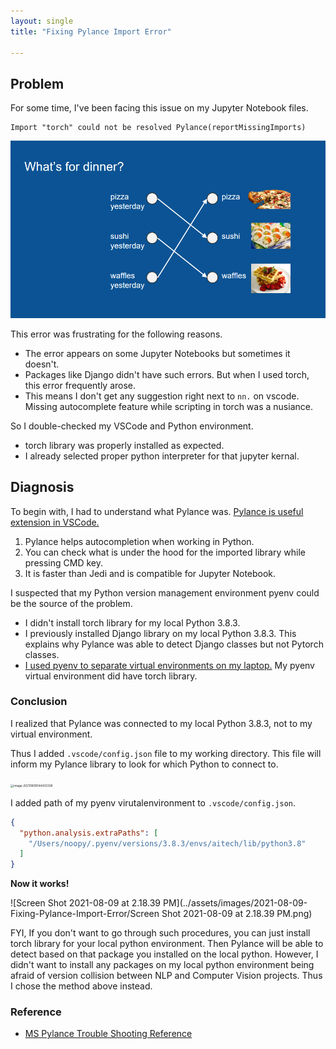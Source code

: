 ```yaml
---
layout: single
title: "Fixing Pylance Import Error"

---
```


## Problem

For some time, I've been facing this issue on my Jupyter Notebook files.

```
Import "torch" could not be resolved Pylance(reportMissingImports)
```

![image-20220924184100236](image/Fixing-Pylance-Import-Error/image-20220924184100236.png)

This error was frustrating for the following reasons.

- The error appears on some Jupyter Notebooks but sometimes it doesn't.
- Packages like Django didn't have such errors. But when I used torch, this error frequently arose.
- This means I don't get any suggestion right next to `nn.` on vscode. Missing autocomplete feature while scripting in torch was a nusiance.

So I double-checked my VSCode and Python environment.

- torch library was properly installed as expected.
- I already selected proper python interpreter for that jupyter kernal.

## Diagnosis

To begin with, I had to understand what Pylance was. [Pylance is useful extension in VSCode.](https://marketplace.visualstudio.com/items?itemName=ms-python.vscode-pylance)

1. Pylance helps autocompletion when working in Python.
2. You can check what is under the hood for the imported library while pressing CMD key.
3. It is faster than Jedi and is compatible for Jupyter Notebook.

I suspected that my Python version management environment pyenv could be the source of the problem.

- I didn't install torch library for my local Python 3.8.3. 
- I previously installed Django library on my local Python 3.8.3. This explains why Pylance was able to detect Django classes but not Pytorch classes.
- [I used pyenv to separate virtual environments on my laptop.](https://github.com/pyenv/pyenv) My pyenv virtual environment did have torch library.

### Conclusion

I realized that Pylance was connected to my local Python 3.8.3, not to my virtual environment. 

Thus I added `.vscode/config.json` file to my working directory. This file will inform my Pylance library to look for which Python to connect to. 

<img src="../assets/images/2021-08-09-Fixing-Pylance-Import-Error/image-20210809144433338.png" alt="image-20210809144433338" style="zoom:33%;" />

I added path of my pyenv virutalenvironment to `.vscode/config.json`.

```json
{
  "python.analysis.extraPaths": [
    "/Users/noopy/.pyenv/versions/3.8.3/envs/aitech/lib/python3.8"
  ]
}
```

**Now it works!**

![Screen Shot 2021-08-09 at 2.18.39 PM](../assets/images/2021-08-09-Fixing-Pylance-Import-Error/Screen Shot 2021-08-09 at 2.18.39 PM.png)

FYI, If you don't want to go through such procedures, you can just install torch library for your local python environment. Then Pylance will be able to detect based on that package you installed on the local python. However, I didn't want to install any packages on my local python environment being afraid of version collision between NLP and Computer Vision projects. Thus I chose the method above instead.

### Reference

- [MS Pylance Trouble Shooting Reference](https://github.com/microsoft/pylance-release/blob/main/TROUBLESHOOTING.md#unresolved-import-warnings)
